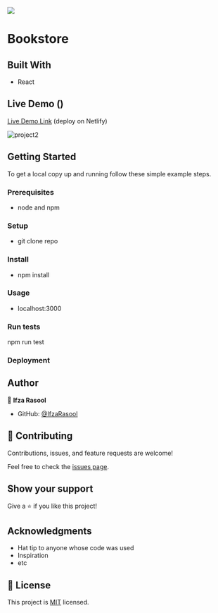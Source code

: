 
![](https://img.shields.io/badge/Microverse-blueviolet)

# Bookstore

>

## Built With

- React

## Live Demo ()

[Live Demo Link]() (deploy on Netlify)

![project2]()

## Getting Started

To get a local copy up and running follow these simple example steps.

### Prerequisites

- node and npm

### Setup

- git clone repo

### Install

- npm install

### Usage

- localhost:3000

### Run tests

npm run test

### Deployment

## Author

👤 **Ifza Rasool**

- GitHub: [@IfzaRasool](https://github.com/IfzaRasool)

## 🤝 Contributing

Contributions, issues, and feature requests are welcome!

Feel free to check the [issues page](../../issues/).

## Show your support

Give a ⭐️ if you like this project!

## Acknowledgments

- Hat tip to anyone whose code was used
- Inspiration
- etc

## 📝 License

This project is [MIT](./MIT.md) licensed.
